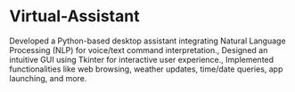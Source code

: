 # Virtual-Assistant
Developed a Python-based desktop assistant integrating Natural Language Processing (NLP) for voice/text command interpretation., Designed an intuitive GUI using Tkinter for interactive user experience., Implemented functionalities like web browsing, weather updates, time/date queries, app launching, and more. 

